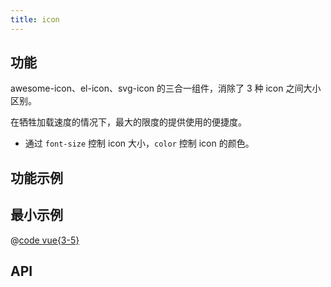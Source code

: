 ```yaml
---
title: icon
---
```


## 功能

awesome-icon、el-icon、svg-icon 的三合一组件，消除了 3 种 icon 之间大小区别。

在牺牲加载速度的情况下，最大的限度的提供使用的便捷度。
- 通过 `font-size` 控制 icon 大小，`color` 控制 icon 的颜色。


## 功能示例

<Example />

## 最小示例

<Simple />

@[code vue{3-5}](@/components/icon/docs/simple.vue)

## API

<Usage />

<script setup>
import Example from "@/components/icon/docs/example.vue";
import Simple from "@/components/icon/docs/simple.vue";
import Usage from "@/components/icon/docs/usage.vue";
</script>